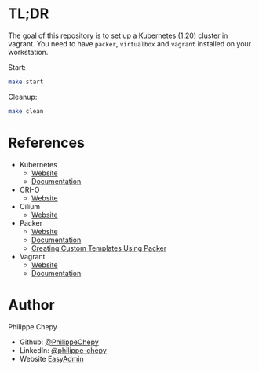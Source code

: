 # TL;DR

The goal of this repository is to set up a Kubernetes (1.20) cluster in vagrant.
You need to have `packer`, `virtualbox` and `vagrant` installed on your workstation.

Start:

```bash
make start
```

Cleanup:

```bash
make clean
```

# References

* Kubernetes
  * [Website](https://kubernetes.io)
  * [Documentation](https://kubernetes.io/docs/home/)
* CRI-O
  * [Website](https://cri-o.io)
* Cilium
  * [Website](https://cilium.io)
* Packer
  * [Website](https://www.packer.io)
  * [Documentation](https://www.packer.io/docs)
  * [Creating Custom Templates Using Packer](https://www.exoscale.com/syslog/creating-custom-templates-using-packer/)
* Vagrant
  * [Website](https://www.vagrantup.com)
  * [Documentation](https://www.vagrantup.com/docs)

# Author

Philippe Chepy

* Github: [@PhilippeChepy](https://github.com/PhilippeChepy)
* LinkedIn: [@philippe-chepy](https://www.linkedin.com/in/philippe-chepy/)
* Website [EasyAdmin](https://easyadmin.tech)
